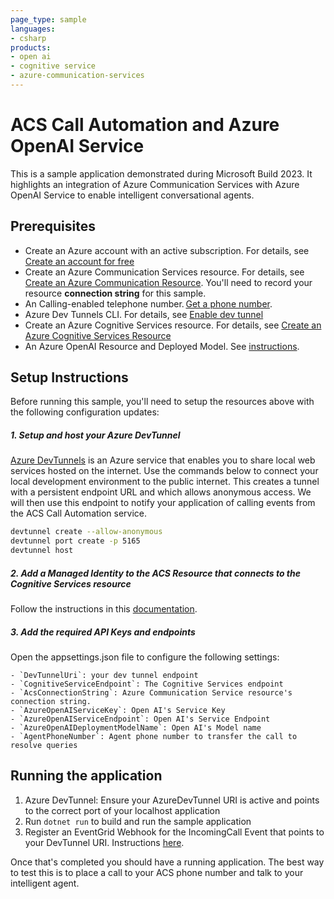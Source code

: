 ```yaml
---
page_type: sample
languages:
- csharp
products:
- open ai
- cognitive service
- azure-communication-services
---
```


# ACS Call Automation and Azure OpenAI Service

This is a sample application demonstrated during Microsoft Build 2023. It highlights an integration of Azure Communication Services with Azure OpenAI Service to enable intelligent conversational agents.

## Prerequisites

- Create an Azure account with an active subscription. For details, see [Create an account for free](https://azure.microsoft.com/free/)
- Create an Azure Communication Services resource. For details, see [Create an Azure Communication Resource](https://docs.microsoft.com/azure/communication-services/quickstarts/create-communication-resource). You'll need to record your resource **connection string** for this sample.
- An Calling-enabled telephone number. [Get a phone number](https://learn.microsoft.com/en-us/azure/communication-services/quickstarts/telephony/get-phone-number?tabs=windows&pivots=platform-azp).
- Azure Dev Tunnels CLI. For details, see  [Enable dev tunnel](https://docs.tunnels.api.visualstudio.com/cli)
- Create an Azure Cognitive Services resource. For details, see [Create an Azure Cognitive Services Resource](https://learn.microsoft.com/en-us/azure/cognitive-services/cognitive-services-apis-create-account)
- An Azure OpenAI Resource and Deployed Model. See [instructions](https://learn.microsoft.com/en-us/azure/cognitive-services/openai/how-to/create-resource?pivots=web-portal).


## Setup Instructions

Before running this sample, you'll need to setup the resources above with the following configuration updates:

##### 1. Setup and host your Azure DevTunnel

[Azure DevTunnels](https://learn.microsoft.com/en-us/azure/developer/dev-tunnels/overview) is an Azure service that enables you to share local web services hosted on the internet. Use the commands below to connect your local development environment to the public internet. This creates a tunnel with a persistent endpoint URL and which allows anonymous access. We will then use this endpoint to notify your application of calling events from the ACS Call Automation service.

```bash
devtunnel create --allow-anonymous
devtunnel port create -p 5165
devtunnel host
```

##### 2. Add a Managed Identity to the ACS Resource that connects to the Cognitive Services resource
Follow the instructions in this [documentation](https://learn.microsoft.com/en-us/azure/communication-services/concepts/call-automation/azure-communication-services-azure-cognitive-services-integration).

##### 3. Add the required API Keys and endpoints
Open the appsettings.json file to configure the following settings:

    - `DevTunnelUri`: your dev tunnel endpoint
    - `CognitiveServiceEndpoint`: The Cognitive Services endpoint
    - `AcsConnectionString`: Azure Communication Service resource's connection string.
    - `AzureOpenAIServiceKey`: Open AI's Service Key
    - `AzureOpenAIServiceEndpoint`: Open AI's Service Endpoint
    - `AzureOpenAIDeploymentModelName`: Open AI's Model name
	- `AgentPhoneNumber`: Agent phone number to transfer the call to resolve queries


## Running the application

1. Azure DevTunnel: Ensure your AzureDevTunnel URI is active and points to the correct port of your localhost application
2. Run `dotnet run` to build and run the sample application
3. Register an EventGrid Webhook for the IncomingCall Event that points to your DevTunnel URI. Instructions [here](https://learn.microsoft.com/en-us/azure/communication-services/concepts/call-automation/incoming-call-notification).


Once that's completed you should have a running application. The best way to test this is to place a call to your ACS phone number and talk to your intelligent agent.